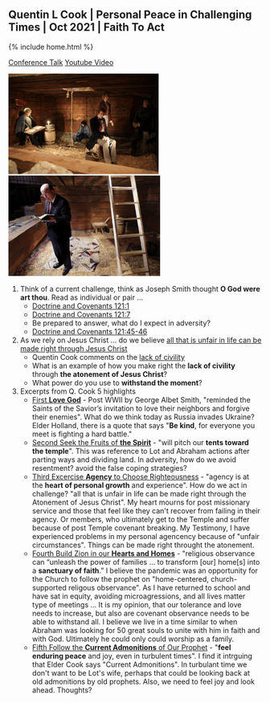 ## Quentin L Cook | Personal Peace in Challenging Times | Oct 2021 | Faith To Act

{% include home.html %}

[Conference Talk](https://www.churchofjesuschrist.org/study/general-conference/2021/10/46cook?lang=eng)
[Youtube Video](https://www.youtube.com/watch?v=ADe6G5u0ljw)


<img src="/docs/assets/images/libertyjail.png" height="200" alt=""><img src="/docs/assets/images/qcook.png" height="200" alt="">

1. Think of a current challenge, think as Joseph Smith thought **O God were art thou**.  Read as individual or pair ...
    * [Doctrine and Covenants 121:1](https://www.churchofjesuschrist.org/study/scriptures/dc-testament/dc/121.1?lang=eng#p0)
    * [Doctrine and Covenants 121:7](https://www.churchofjesuschrist.org/study/scriptures/dc-testament/dc/121.7?lang=eng#p6)
    * Be prepared to answer, what do I expect in adversity?
    * [Doctrine and Covenants 121:45-46](https://www.churchofjesuschrist.org/study/scriptures/dc-testament/dc/121.1?lang=eng#:~:text=45%20Let%20thy,forever%20and%20ever.)
1. As we rely on Jesus Christ ... do we believe [all that is unfair in life can be made right through Jesus Christ](https://www.churchofjesuschrist.org/study/general-conference/2021/10/46cook?lang=eng#:~:text=All%20that%20is%20unfair%20about%20life%20can%20be%20made%20right%20through%20the%20Atonement%20of%20Jesus%20Christ.%E2%80%9D)
    * Quentin Cook comments on the [lack of civility](https://www.churchofjesuschrist.org/study/general-conference/2021/10/46cook?lang=eng#:~:text=In%20my%20lifetime%2C%20I%20have%20never%20seen%20a%20greater%20lack%20of%20civility.%20We%20are%20bombarded%20with%20angry%2C%20contentious%20language%20and%20provocative%2C%20devastating%20actions%20that%20destroy%20peace%20and%20tranquility.)
    * What is an example of how you make right the **lack of civility** through **the atonement of Jesus Christ**?
    * What power do you use to **withstand the moment**?
1. Excerpts from Q. Cook 5 highlights
    * <a href="https://www.churchofjesuschrist.org/study/general-conference/2021/10/46cook?lang=eng#:~:text=First%3A%20Love%20God%2C%20Live%20His%20Commandments%2C%20and%20Forgive%20Everyone">First **Love God**</a> - Post WWII by George Albet Smith, "reminded the Saints of the Savior’s invitation to love their neighbors and forgive their enemies".  What do we think today as Russia invades Ukraine?  Elder Holland, there is a quote that says "**Be kind**, for everyone you meet is fighting a hard battle."
    * <a href="https://www.churchofjesuschrist.org/study/general-conference/2021/10/46cook?lang=eng#:~:text=Second%3A%20Seek%20the%20Fruits%20of%20the%20Spirit">Second Seek the Fruits of **the Spirit**</a> - "will pitch our **tents toward the temple**".  This was reference to Lot and Abraham actions after parting ways and dividing land.  In adversity, how do we avoid resentment? avoid the false coping strategies?  
    * <a href="https://www.churchofjesuschrist.org/study/general-conference/2021/10/46cook?lang=eng#:~:text=Third%3A%20Exercise%20Agency%20to%20Choose%20Righteousness">Third Excercise **Agency** to Choose Righteousness</a> - "agency is at the **heart of personal growth** and experience".  How do we act in challenge?  "all that is unfair in life can be made right through the Atonement of Jesus Christ". My heart mourns for post missionary service and those that feel like they can't recover from failing in their agency.  Or members, who ultimately get to the Temple and suffer because of post Temple covenant breaking.   My Testimony, I have experienced problems in my personal agencency because of "unfair circumstances".  Things can be made right throught the atonement.
    * <a href="https://www.churchofjesuschrist.org/study/general-conference/2021/10/46cook?lang=eng#:~:text=Fourth%3A%20Build%20Zion%20in%20Our%20Hearts%20and%20Homes">Fourth Build Zion in our **Hearts and Homes**</a> - "religious observance can “unleash the power of families … to transform [our] home[s] into a **sanctuary of faith**.”  I believe the pandemic was an opportunity for the Church to follow the prophet on "home-centered, church-supported religous observance".  As I have returned to school and have sat in equity, avoiding microagressions, and all lives matter type of meetings ...  It is my opinion, that our tolerance and love needs to increase, but also are covenant observance needs to be able to withstand all.  I believe we live in a time similar to when Abraham was looking for 50 great souls to unite with him in faith and with God.  Ultimately he could only could worship as a family.
    * <a href="https://www.churchofjesuschrist.org/study/general-conference/2021/10/46cook?lang=eng#:~:text=Fifth%3A%20Follow%20the%20Current%20Admonitions%20of%20Our%20Prophet">Fifth Follow the **Current Admonitions** of Our Prophet</a> - "**feel enduring peace** and joy, even in turbulent times".  I find it intrguing that Elder Cook says "Current Admonitions".  In turbulant time we don't want to be Lot's wife, perhaps that could be looking back at old admonitions by old prophets.  Also, we need to feel joy and look ahead.  Thoughts?
